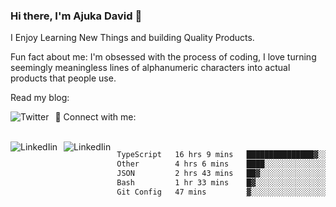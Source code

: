 ### Hi there, I'm Ajuka David 🥷

I Enjoy Learning New Things and building Quality Products.

Fun fact about me: I'm obsessed with the process of coding, I love turning seemingly meaningless lines of alphanumeric characters into actual products that people use.

Read my blog:

<a href="https://tobit.hashnode.dev/"> <img src="https://img.shields.io/badge/Hashnode-2962FF?style=for-the-badge&logo=hashnode&logoColor=white"
     alt="Twitter"
     style="float: left; margin-right: 10px;" /> </a>


📱 Connect with me: 

<br />
<a href="https://www.linkedin.com/in/david-ajuka-630660144/"> <img src="https://img.shields.io/badge/LinkedIn-0077B5?style=for-the-badge&logo=linkedin&logoColor=white"
     alt="LinkedIin"
     style="float: left; margin-right: 10px;" /> </a> <a href="mailto:ajuka.zephiniah@gmail.com"> <img src="https://img.shields.io/badge/Gmail-D14836?style=for-the-badge&logo=gmail&logoColor=white"
     alt="LinkedIin"
     style="float: left; margin-right: 10px;" /> </a>
     

<!--START_SECTION:waka-->

```txt
TypeScript   16 hrs 9 mins   ███████████████▓░░░░░░░░░   62.69 %
Other        4 hrs 6 mins    ████░░░░░░░░░░░░░░░░░░░░░   15.93 %
JSON         2 hrs 43 mins   ██▓░░░░░░░░░░░░░░░░░░░░░░   10.56 %
Bash         1 hr 33 mins    █▓░░░░░░░░░░░░░░░░░░░░░░░   06.08 %
Git Config   47 mins         ▓░░░░░░░░░░░░░░░░░░░░░░░░   03.07 %
```

<!--END_SECTION:waka-->

